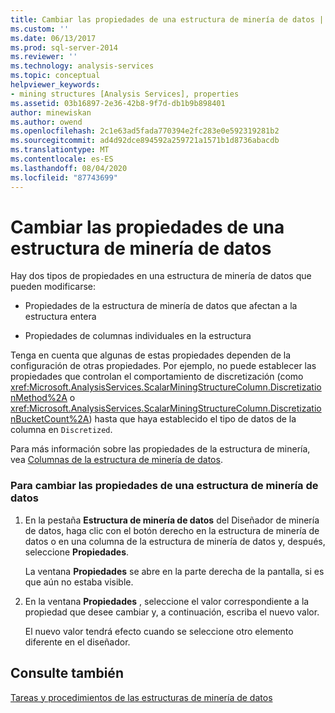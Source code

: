 ```yaml
---
title: Cambiar las propiedades de una estructura de minería de datos | Microsoft Docs
ms.custom: ''
ms.date: 06/13/2017
ms.prod: sql-server-2014
ms.reviewer: ''
ms.technology: analysis-services
ms.topic: conceptual
helpviewer_keywords:
- mining structures [Analysis Services], properties
ms.assetid: 03b16897-2e36-42b8-9f7d-db1b9b898401
author: minewiskan
ms.author: owend
ms.openlocfilehash: 2c1e63ad5fada770394e2fc283e0e592319281b2
ms.sourcegitcommit: ad4d92dce894592a259721a1571b1d8736abacdb
ms.translationtype: MT
ms.contentlocale: es-ES
ms.lasthandoff: 08/04/2020
ms.locfileid: "87743699"
---
```

# <a name="change-the-properties-of-a-mining-structure"></a>Cambiar las propiedades de una estructura de minería de datos
  Hay dos tipos de propiedades en una estructura de minería de datos que pueden modificarse:  
  
-   Propiedades de la estructura de minería de datos que afectan a la estructura entera  
  
-   Propiedades de columnas individuales en la estructura  
  
 Tenga en cuenta que algunas de estas propiedades dependen de la configuración de otras propiedades. Por ejemplo, no puede establecer las propiedades que controlan el comportamiento de discretización (como <xref:Microsoft.AnalysisServices.ScalarMiningStructureColumn.DiscretizationMethod%2A> o <xref:Microsoft.AnalysisServices.ScalarMiningStructureColumn.DiscretizationBucketCount%2A>) hasta que haya establecido el tipo de datos de la columna en `Discretized`.  
  
 Para más información sobre las propiedades de la estructura de minería, vea [Columnas de la estructura de minería de datos](mining-structure-columns.md).  
  
### <a name="to-change-the-properties-of-a-mining-structure"></a>Para cambiar las propiedades de una estructura de minería de datos  
  
1.  En la pestaña **Estructura de minería de datos** del Diseñador de minería de datos, haga clic con el botón derecho en la estructura de minería de datos o en una columna de la estructura de minería de datos y, después, seleccione **Propiedades**.  
  
     La ventana **Propiedades** se abre en la parte derecha de la pantalla, si es que aún no estaba visible.  
  
2.  En la ventana **Propiedades** , seleccione el valor correspondiente a la propiedad que desee cambiar y, a continuación, escriba el nuevo valor.  
  
     El nuevo valor tendrá efecto cuando se seleccione otro elemento diferente en el diseñador.  
  
## <a name="see-also"></a>Consulte también  
 [Tareas y procedimientos de las estructuras de minería de datos](mining-structure-tasks-and-how-tos.md)  
  
  
